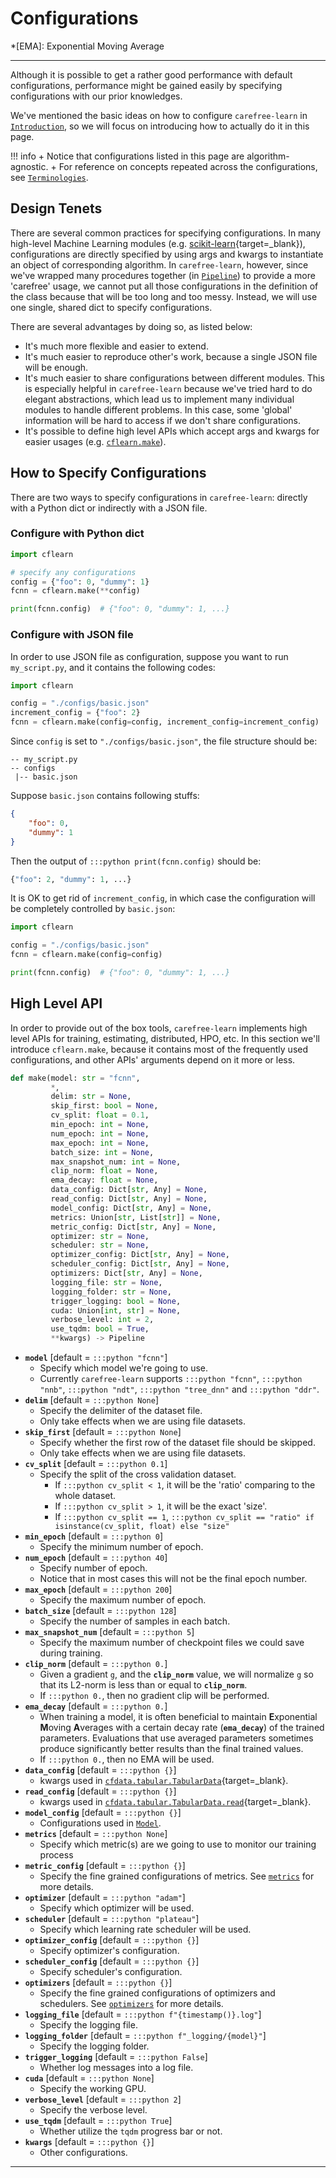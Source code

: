 # Configurations

*[EMA]: Exponential Moving Average

---

Although it is possible to get a rather good performance with default configurations, performance might be gained easily by specifying configurations with our prior knowledges.

We've mentioned the basic ideas on how to configure `carefree-learn` in [`Introduction`](../introduction.md#configurations), so we will focus on introducing how to actually do it in this page. 

!!! info
    + Notice that configurations listed in this page are algorithm-agnostic.
    + For reference on concepts repeated across the configurations, see [`Terminologies`](../introduction.md#terminologies).


## Design Tenets

There are several common practices for specifying configurations. In many high-level Machine Learning modules (e.g. [scikit-learn](https://scikit-learn.org/stable/){target=_blank}), configurations are directly specified by using args and kwargs to instantiate an object of corresponding algorithm. In `carefree-learn`, however, since we've wrapped many procedures together (in [`Pipeline`](../introduction.md#pipeline)) to provide a more 'carefree' usage, we cannot put all those configurations in the definition of the class because that will be too long and too messy. Instead, we will use one single, shared dict to specify configurations.

There are several advantages by doing so, as listed below:

+ It's much more flexible and easier to extend.
+ It's much easier to reproduce other's work, because a single JSON file will be enough.
+ It's much easier to share configurations between different modules. This is especially helpful in `carefree-learn` because we've tried hard to do elegant abstractions, which lead us to implement many individual modules to handle different problems. In this case, some 'global' information will be hard to access if we don't share configurations.
+ It's possible to define high level APIs which accept args and kwargs for easier usages (e.g. [`cflearn.make`](configurations.md#high-level-api)).


## How to Specify Configurations

There are two ways to specify configurations in `carefree-learn`: directly with a Python dict or indirectly with a JSON file.

### Configure with Python dict

```python
import cflearn

# specify any configurations
config = {"foo": 0, "dummy": 1}
fcnn = cflearn.make(**config)

print(fcnn.config)  # {"foo": 0, "dummy": 1, ...}
```

### Configure with JSON file

In order to use JSON file as configuration, suppose you want to run `my_script.py`, and it contains the following codes:

```python
import cflearn

config = "./configs/basic.json"
increment_config = {"foo": 2}
fcnn = cflearn.make(config=config, increment_config=increment_config)
```

Since `config` is set to `"./configs/basic.json"`, the file structure should be:

```text
-- my_script.py
-- configs
 |-- basic.json
```

Suppose `basic.json` contains following stuffs:

```json
{
    "foo": 0,
    "dummy": 1
}
```

Then the output of `:::python print(fcnn.config)` should be:

```python
{"foo": 2, "dummy": 1, ...}
```

It is OK to get rid of `increment_config`, in which case the configuration will be completely controlled by `basic.json`:

```python
import cflearn

config = "./configs/basic.json"
fcnn = cflearn.make(config=config)

print(fcnn.config)  # {"foo": 0, "dummy": 1, ...}
```


## High Level API

In order to provide out of the box tools, `carefree-learn` implements high level APIs for training, estimating, distributed, HPO, etc. In this section we'll introduce `cflearn.make`, because it contains most of the frequently used configurations, and other APIs' arguments depend on it more or less.

```python
def make(model: str = "fcnn",
         *,
         delim: str = None,
         skip_first: bool = None,
         cv_split: float = 0.1,
         min_epoch: int = None,
         num_epoch: int = None,
         max_epoch: int = None,
         batch_size: int = None,
         max_snapshot_num: int = None,
         clip_norm: float = None,
         ema_decay: float = None,
         data_config: Dict[str, Any] = None,
         read_config: Dict[str, Any] = None,
         model_config: Dict[str, Any] = None,
         metrics: Union[str, List[str]] = None,
         metric_config: Dict[str, Any] = None,
         optimizer: str = None,
         scheduler: str = None,
         optimizer_config: Dict[str, Any] = None,
         scheduler_config: Dict[str, Any] = None,
         optimizers: Dict[str, Any] = None,
         logging_file: str = None,
         logging_folder: str = None,
         trigger_logging: bool = None,
         cuda: Union[int, str] = None,
         verbose_level: int = 2,
         use_tqdm: bool = True,
         **kwargs) -> Pipeline
```

+ **`model`** [default = `:::python "fcnn"`]
    + Specify which model we're going to use.
    + Currently `carefree-learn` supports `:::python "fcnn"`, `:::python "nnb"`, `:::python "ndt"`, `:::python "tree_dnn"` and `:::python "ddr"`.
+ **`delim`** [default = `:::python None`]
    + Specify the delimiter of the dataset file.
    + Only take effects when we are using file datasets.
+ **`skip_first`** [default = `:::python None`]
    + Specify whether the first row of the dataset file should be skipped.
    + Only take effects when we are using file datasets.
+ **`cv_split`** [default = `:::python 0.1`]
    + Specify the split of the cross validation dataset.
        + If `:::python cv_split < 1`, it will be the 'ratio' comparing to the whole dataset.
        + If `:::python cv_split > 1`, it will be the exact 'size'.
        + If `:::python cv_split == 1`, `:::python cv_split == "ratio" if isinstance(cv_split, float) else "size"`
+ **`min_epoch`** [default = `:::python 0`]
    + Specify the minimum number of epoch.
+ **`num_epoch`** [default = `:::python 40`]
    + Specify number of epoch. 
    + Notice that in most cases this will not be the final epoch number.
+ **`max_epoch`** [default = `:::python 200`]
    + Specify the maximum number of epoch.
+ **`batch_size`** [default = `:::python 128`]
    + Specify the number of samples in each batch.
+ **`max_snapshot_num`** [default = `:::python 5`]
    + Specify the maximum number of checkpoint files we could save during training.
+ **`clip_norm`** [default = `:::python 0.`]
    + Given a gradient `g`, and the **`clip_norm`** value, we will normalize `g` so that its L2-norm is less than or equal to **`clip_norm`**.
    + If `:::python 0.`, then no gradient clip will be performed.
+ **`ema_decay`** [default = `:::python 0.`]
    + When training a model, it is often beneficial to maintain **E**xponential **M**oving **A**verages with a certain decay rate (**`ema_decay`**) of the trained parameters. Evaluations that use averaged parameters sometimes produce significantly better results than the final trained values.
    + If `:::python 0.`, then no EMA will be used.
+ **`data_config`** [default = `:::python {}`]
    + kwargs used in [`cfdata.tabular.TabularData`](https://github.com/carefree0910/carefree-data/blob/b80baf0bbe4beb4e6b20c6347714df9ee231e669/cfdata/tabular/wrapper.py#L19){target=_blank}.
+ **`read_config`** [default = `:::python {}`]
    + kwargs used in [`cfdata.tabular.TabularData.read`](https://github.com/carefree0910/carefree-data/blob/b80baf0bbe4beb4e6b20c6347714df9ee231e669/cfdata/tabular/wrapper.py#L409){target=_blank}.
+ **`model_config`** [default = `:::python {}`]
    + Configurations used in [`Model`](../introduction.md#model).
+ **`metrics`** [default = `:::python None`]
    + Specify which metric(s) are we going to use to monitor our training process
+ **`metric_config`** [default = `:::python {}`]
    + Specify the fine grained configurations of metrics. See [`metrics`](../introduction.md#metrics) for more details.
+ **`optimizer`** [default = `:::python "adam"`]
    + Specify which optimizer will be used.
+ **`scheduler`** [default = `:::python "plateau"`]
    + Specify which learning rate scheduler will be used.
+ **`optimizer_config`** [default = `:::python {}`]
    + Specify optimizer's configuration.
+ **`scheduler_config`** [default = `:::python {}`]
    + Specify scheduler's configuration.
+ **`optimizers`** [default = `:::python {}`]
    + Specify the fine grained configurations of optimizers and schedulers. See [`optimizers`](../introduction.md#optimizers) for more details.
+ **`logging_file`** [default = `:::python f"{timestamp()}.log"`]
    + Specify the logging file.
+ **`logging_folder`** [default = `:::python f"_logging/{model}"`]
    + Specify the logging folder.
+ **`trigger_logging`** [default = `:::python False`]
    + Whether log messages into a log file.
+ **`cuda`** [default = `:::python None`]
    + Specify the working GPU.
+ **`verbose_level`** [default = `:::python 2`]
    + Specify the verbose level.
+ **`use_tqdm`** [default = `:::python True`]
    + Whether utilize the `tqdm` progress bar or not.
+ **`kwargs`** [default = `:::python {}`]
    + Other configurations.


---
